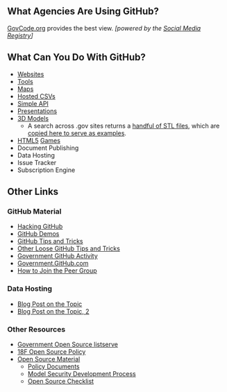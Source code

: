 
## What Agencies Are Using GitHub?  

[GovCode.org](http://www.govcode.org) provides the best view. _[powered  by the [Social Media Registry](https://registry.usa.gov/)]_  

## What Can You Do With GitHub?  

* [Websites](https://github.com/18F/github-in-government/blob/master/pages/websites_in_github.md)
* [Tools](http://gsa.github.io/Open-Data-Collaboration-Sandbox/tools_hosted_in_github/)
* [Maps](https://github.com/18F/github-in-government/blob/master/pages/maps_in_github.md)
* [Hosted CSVs](https://github.com/18F/github-in-government/blob/master/pages/CSVs_in_github.md)
* [Simple API](https://github.com/GSA/Very-Simple-API)
* [Presentations](http://gsa.github.io/Open-Data-Collaboration-Sandbox/github_presentations/)
* [3D Models](https://github.com/blog/1465-stl-file-viewing)
  * A search across .gov sites returns a [handful of STL files](https://www.google.com/search?q=filetype:stl+site:.gov), which are [copied here to serve as examples](https://github.com/18F/github-demos/tree/master/sample_files/stl).  
* [HTML5](https://github.com/EnclaveGames/Captain-Rogers/tree/gh-pages) [Games](http://github.com/gabrielecirulli/2048/)
* Document Publishing
* Data Hosting
* Issue Tracker
* Subscription Engine


## Other Links 

### GitHub Material 
* [Hacking GitHub](http://ben.balter.com/2015/01/11/hacking-github)
* [GitHub Demos](https://github.com/18F/github-demos)
* [GitHub Tips and Tricks](https://github.com/18F/github-in-government/blob/master/tips_and_tricks.md)
* [Other Loose GitHub Tips and Tricks](http://gsa.github.io/Open-Data-Collaboration-Sandbox/github_tips_and_tricks/)
* [Government GitHub Activity](http://www.govcode.org/)
* [Government.GitHub.com](https://government.github.com/)
* [How to Join the Peer Group](https://github.com/government/welcome#readme)

### Data Hosting
* [Blog Post on the Topic](http://ben.balter.com/2013/12/30/data-user-experience/)
* [Blog Post on the Topic, 2](http://ben.balter.com/2013/09/16/treat-data-as-code/)

### Other Resources 
* [Government Open Source listserve](https://groups.google.com/forum/?nomobile=true#!forum/government-open-source)
* [18F Open Source Policy](https://github.com/18F/open-source-policy/blob/master/policy.md)
* [Open Source Material](http://18f.github.io/open-source-program/)
  * [Policy Documents](http://18f.github.io/open-source-program/pages/policy_documents)
  * [Model Security Development Process](http://18f.github.io/open-source-program/pages/model_security_development_process.html)
  * [Open Source Checklist](http://18f.github.io/open-source-program/pages/opensource_checklist)

